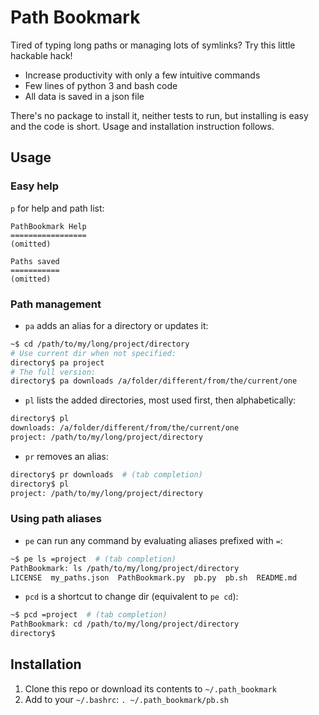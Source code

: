 Path Bookmark
=============

Tired of typing long paths or managing lots of symlinks? Try this little
hackable hack!
- Increase productivity with only a few intuitive commands
- Few lines of python 3 and bash code
- All data is saved in a json file

There's no package to install it, neither tests to run, but installing is easy
and the code is short. Usage and installation instruction follows.

## Usage

### Easy help
```p``` for help and path list:
```
PathBookmark Help
=================
(omitted)

Paths saved
===========
(omitted)
```

### Path management
- ```pa``` adds an alias for a directory or updates it:
```bash
~$ cd /path/to/my/long/project/directory
# Use current dir when not specified:
directory$ pa project
# The full version:
directory$ pa downloads /a/folder/different/from/the/current/one
```

- ```pl``` lists the added directories, most used first, then alphabetically:
```bash
directory$ pl
downloads: /a/folder/different/from/the/current/one
project: /path/to/my/long/project/directory
```

- ```pr``` removes an alias:
```bash
directory$ pr downloads  # (tab completion)
directory$ pl
project: /path/to/my/long/project/directory
```

### Using path aliases
- ```pe``` can run any command by evaluating aliases prefixed with ```=```:
```bash
~$ pe ls =project  # (tab completion)
PathBookmark: ls /path/to/my/long/project/directory
LICENSE  my_paths.json  PathBookmark.py  pb.py  pb.sh  README.md
```

- ```pcd``` is a shortcut to change dir (equivalent to ```pe cd```):
```bash
~$ pcd =project  # (tab completion)
PathBookmark: cd /path/to/my/long/project/directory
directory$
```

## Installation

1. Clone this repo or download its contents to ```~/.path_bookmark```
1. Add to your ```~/.bashrc```:
```. ~/.path_bookmark/pb.sh```
